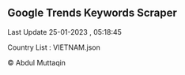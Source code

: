 

## Google Trends Keywords Scraper 
 
Last Update 25-01-2023 , 05:18:45

Country List :
VIETNAM.json



© Abdul Muttaqin 
